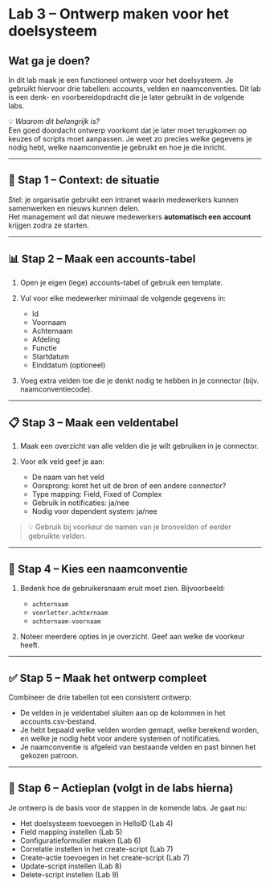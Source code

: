 # Lab 3 – Ontwerp maken voor het doelsysteem

## Wat ga je doen?

In dit lab maak je een functioneel ontwerp voor het doelsysteem. Je gebruikt hiervoor drie tabellen: accounts, velden en naamconventies. Dit lab is een denk- en voorbereidopdracht die je later gebruikt in de volgende labs.

💡 *Waarom dit belangrijk is?*  
Een goed doordacht ontwerp voorkomt dat je later moet terugkomen op keuzes of scripts moet aanpassen. Je weet zo precies welke gegevens je nodig hebt, welke naamconventie je gebruikt en hoe je die inricht.

---

## 🧠 Stap 1 – Context: de situatie

Stel: je organisatie gebruikt een intranet waarin medewerkers kunnen samenwerken en nieuws kunnen delen.  
Het management wil dat nieuwe medewerkers **automatisch een account** krijgen zodra ze starten.

---

## 📊 Stap 2 – Maak een accounts-tabel

1. Open je eigen (lege) accounts-tabel of gebruik een template.
2. Vul voor elke medewerker minimaal de volgende gegevens in:
   - Id
   - Voornaam
   - Achternaam
   - Afdeling
   - Functie
   - Startdatum
   - Einddatum (optioneel)

3. Voeg extra velden toe die je denkt nodig te hebben in je connector (bijv. naamconventiecode).

---

## 📋 Stap 3 – Maak een veldentabel

1. Maak een overzicht van alle velden die je wilt gebruiken in je connector.

2. Voor elk veld geef je aan:
   - De naam van het veld
   - Oorsprong: komt het uit de bron of een andere connector?
   - Type mapping: Field, Fixed of Complex
   - Gebruik in notificaties: ja/nee
   - Nodig voor dependent system: ja/nee

> 💡 Gebruik bij voorkeur de namen van je bronvelden of eerder gebruikte velden.

---

## 🧩 Stap 4 – Kies een naamconventie

1. Bedenk hoe de gebruikersnaam eruit moet zien. Bijvoorbeeld:
   - `achternaam`
   - `voorletter.achternaam`
   - `achternaam-voornaam`

2. Noteer meerdere opties in je overzicht. Geef aan welke de voorkeur heeft.

---

## ✅ Stap 5 – Maak het ontwerp compleet

Combineer de drie tabellen tot een consistent ontwerp:
- De velden in je veldentabel sluiten aan op de kolommen in het accounts.csv-bestand.
- Je hebt bepaald welke velden worden gemapt, welke berekend worden, en welke je nodig hebt voor andere systemen of notificaties.
- Je naamconventie is afgeleid van bestaande velden en past binnen het gekozen patroon.

---

## 🧭 Stap 6 – Actieplan (volgt in de labs hierna)

Je ontwerp is de basis voor de stappen in de komende labs. Je gaat nu:

- Het doelsysteem toevoegen in HelloID (Lab 4)
- Field mapping instellen (Lab 5)
- Configuratieformulier maken (Lab 6)
- Correlatie instellen in het create-script (Lab 7)
- Create-actie toevoegen in het create-script (Lab 7)
- Update-script instellen (Lab 8)
- Delete-script instellen (Lab 9)
